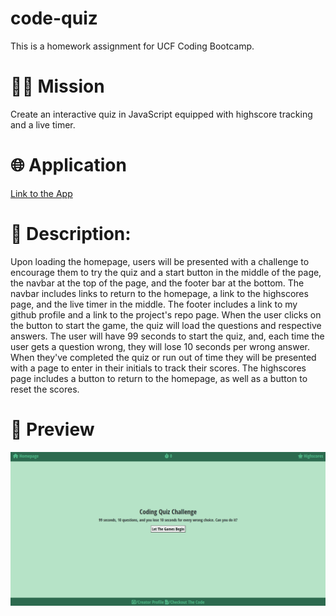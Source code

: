 # code-quiz
This is a homework assignment for UCF Coding Bootcamp.
<h1>👨‍💻 Mission</h1>
<p>Create an interactive quiz in JavaScript equipped with highscore tracking and a live timer.</p>

<h1>🌐 Application</h1>
<p><a href="https://pr1me-e1gh7.github.io/code-quiz/">Link to the App</a></p>

<h1>💭 Description:</h1>
<p> Upon loading the homepage, users will be presented with a challenge to encourage them to try the quiz and a start button in the middle of the page, the navbar at the top of the page, and the footer bar at the bottom. The navbar includes links to return to the homepage, a link to the highscores page, and the live timer in the middle. The footer includes a link to my github profile and a link to the project's repo page. When the user clicks on the button to start the game, the quiz will load the questions and respective answers. The user will have 99 seconds to start the quiz, and, each time the user gets a question wrong, they will lose 10 seconds per wrong answer. When they've completed the quiz or run out of time they will be presented with a page to enter in their initials to track their scores. The highscores page includes a button to return to the homepage, as well as a button to reset the scores.</p>

<h1>🎨 Preview</h1>
<img src="/code-quiz-preview.gif"/>